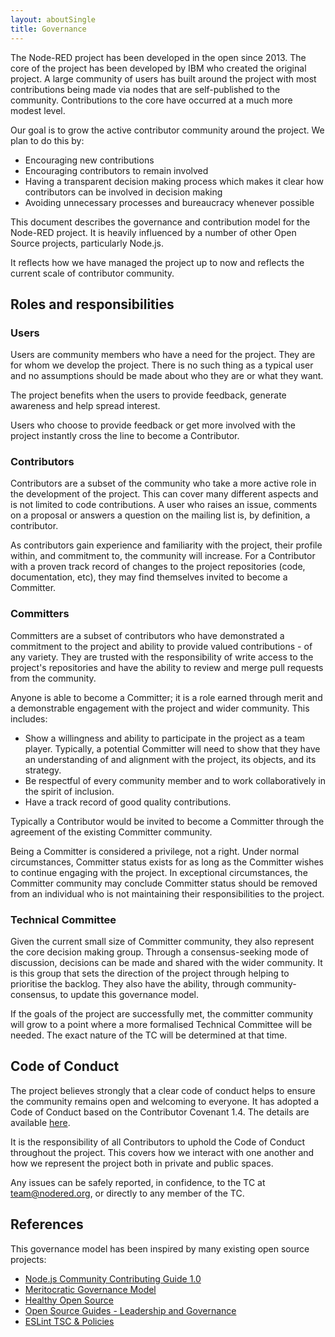 ```yaml
---
layout: aboutSingle
title: Governance
---
```


The Node-RED project has been developed in the open since 2013. The core of the
project has been developed by IBM who created the original project. A large
community of users has built around the project with most contributions being
made via nodes that are self-published to the community. Contributions to the
core have occurred at a much more modest level.

Our goal is to grow the active contributor community around the project. We plan
to do this by:

 - Encouraging new contributions
 - Encouraging contributors to remain involved
 - Having a transparent decision making process which makes it clear how
   contributors can be involved in decision making
 - Avoiding unnecessary processes and bureaucracy whenever possible

This document describes the governance and contribution model for the Node-RED
project. It is heavily influenced by a number of other Open Source projects,
particularly Node.js.

It reflects how we have managed the project up to now and reflects the current
scale of contributor community.


## Roles and responsibilities

### Users

Users are community members who have a need for the project. They are for whom
we develop the project. There is no such thing as a typical user and no assumptions
should be made about who they are or what they want.

The project benefits when the users to provide feedback, generate awareness and
help spread interest.

Users who choose to provide feedback or get more involved with the project
instantly cross the line to become a Contributor.

### Contributors

Contributors are a subset of the community who take a more active role in the
development of the project. This can cover many different aspects and is not
limited to code contributions. A user who raises an issue, comments on a proposal
or answers a question on the mailing list is, by definition, a contributor.

As contributors gain experience and familiarity with the project, their profile
within, and commitment to, the community will increase. For a Contributor with a
proven track record of changes to the project repositories (code, documentation,
etc), they may find themselves invited to become a Committer.

### Committers

Committers are a subset of contributors who have demonstrated a commitment to
the project and ability to provide valued contributions - of any variety. They
are trusted with the responsibility of write access to the project's repositories
and have the ability to review and merge pull requests from the community.

Anyone is able to become a Committer; it is a role earned through merit and a
demonstrable engagement with the project and wider community. This includes:

 - Show a willingness and ability to participate in the project as a team player.
   Typically, a potential Committer will need to show that they have an
   understanding of and alignment with the project, its objects, and its strategy.
 - Be respectful of every community member and to work collaboratively in the
   spirit of inclusion.
 - Have a track record of good quality contributions.

Typically a Contributor would be invited to become a Committer through the
agreement of the existing Committer community.

Being a Committer is considered a privilege, not a right. Under normal circumstances,
Committer status exists for as long as the Committer wishes to continue engaging
with the project. In exceptional circumstances, the Committer community may
conclude Committer status should be removed from an individual who is not
maintaining their responsibilities to the project.

### Technical Committee

Given the current small size of Committer community, they also represent the
core decision making group. Through a consensus-seeking mode of discussion,
decisions can be made and shared with the wider community. It is this group that
sets the direction of the project through helping to prioritise the backlog.
They also have the ability, through community-consensus, to update this governance
model.

If the goals of the project are successfully met, the committer community will
grow to a point where a more formalised Technical Committee will be needed. The
exact nature of the TC will be determined at that time.

## Code of Conduct

The project believes strongly that a clear code of conduct helps to ensure the
community remains open and welcoming to everyone. It has adopted a Code of Conduct
based on the Contributor Covenant 1.4. The details are available [here](/conduct/).

It is the responsibility of all Contributors to uphold the Code of Conduct
throughout the project. This covers how we interact with one another and how we
represent the project both in private and public spaces.

Any issues can be safely reported, in confidence, to the TC at team@nodered.org,
or directly to any member of the TC.


## References

This governance model has been inspired by many existing open source projects:

 - [Node.js Community Contributing Guide 1.0](https://github.com/nodejs/TSC/blob/master/BasePolicies/CONTRIBUTING.md)
 - [Meritocratic Governance Model](http://oss-watch.ac.uk/resources/meritocraticgovernancemodel)
 - [Healthy Open Source](https://medium.com/the-node-js-collection/healthy-open-source-967fa8be7951#.h2klz4i2f)
 - [Open Source Guides - Leadership and Governance](https://opensource.guide/leadership-and-governance/)
 - [ESLint TSC & Policies](http://eslint.org/docs/maintainer-guide/governance.html)
